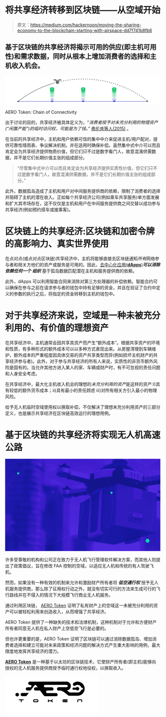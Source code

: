 # 将共享经济转移到区块链——从空域开始

> 原文：<https://medium.com/hackernoon/moving-the-sharing-economy-to-the-blockchain-starting-with-airspace-dd7f741b8fb6>

## 基于区块链的共享经济将揭示可用的供应(即主机可用性)和需求数据，同时从根本上增加消费者的选择和主机收入机会。

[![](img/786e34e87892eac265dfec99b66c94f5.png)](https://aerotoken.com)

AERO Token: Chain of Connectivity

出于讨论的目的，共享经济被具体定义为，“*消费者授予对未充分利用的物理资产(“闲置产能”)的临时访问权，可能是为了钱。”* [弗伦肯等人(2015)](https://www.theguardian.com/science/political-science/2015/may/20/smarter-regulation-for-the-sharing-economy) 。

在当前的共享经济中，主机和用户依赖可信的集中中介来促进主机/用户配对，提供可靠性晴雨表、争议解决机制，并在适用时确保补偿。虽然集中式中介可以而且肯定会为共享经济提供物质价值，但它们只不过是数字看门人，故意混淆供需数据，并不是它们长期价值主张的组成部分。

> “尽管集中式中介可以而且肯定会为共享经济提供实质性价值，但它们只不过是数字看门人，故意混淆供需数据，并不是它们长期价值主张的组成部分。”

此外，数据孤岛造成了主机和用户对中间服务提供商的依赖，限制了消费者的选择并阻碍了主机的潜在收入。正如每个共享经济公司(例如乘车共享服务)单方面发展和扩大其市场存在，这不仅仅是主机和用户在中间服务提供商之间交替以成功参与共享经济(例如预约搭车或接乘客)。

# 区块链上的共享经济:区块链和加密令牌的高影响力、真实世界使用

在点对点(或点对点区块链)共享经济中，主机将能够直接去区块链通知*所有*网络参与者和相关方他们的资产或服务是可用的。因此，[去中心化应用(**dApps**)](https://github.com/DavidJohnstonCEO/DecentralizedApplications/blob/master/README.md)***可以消除依赖任何一个*** ***组织*** 基于孤岛数据匹配潜在主机和服务提供商的依赖。

此外，dApps 可以利用智能合同来消除对第三方处理器的补偿依赖。智能合约可以确保在参与之前在请求参与者的钱包中持有足够的资金，并且在验证了合约中定义的参数的执行之后，将指定的资金转移到主机的钱包中。

# 对于共享经济来说，空域是一种未被充分利用的、有价值的理想资产

在共享经济中，主机通常会因共享其资产而产生“额外成本”。根据共享资产的环境和性质，有多种形式的额外成本可以以多种方式表现出来。从房屋清理到车辆维护，额外成本的严重程度因具体交易的资产共享类型而异(例如损坏主机财产的共享经济参与者)。此外，对于参与共享经济的所有人来说，实质性的非货币额外风险是固有的。当允许其他方进入某人的家、车辆或财产时，有不可忽视的责任问题和人身安全考虑。

在共享经济中，最大化主机收入机会的理想的*未充分利用的资产*是这样的资产:I)具有较低的额外货币成本；ii)具有最小的责任顾虑 iii)对所有相关方引入最小的物理风险。

给予无人机临时空域使用权以换取补偿，不仅解决了理想未充分利用资产的三部分定义，也是展示共享经济在区块链高效运行的理想用例。

# 基于区块链的共享经济将实现无人机高速公路

![](img/0ee9686a5234b4f4ebb23ef6655e8270.png)

许多受尊敬的机构和公司正在致力于无人机飞行管理软件解决方案，而其他人则提出了政策倡议，旨在修改 FAA 控制的空域，以适应无人机和传统的有人驾驶飞机。

然而，如果没有一种有效的机制来允许和激励财产所有者将 ***低空通行权*** 授予无人机服务提供商，那么除了征用权行动之外，就没有切实可行的方法来生成可行的飞行路线并在不侵入的情况下大规模飞行商业无人机服务。

通过利用区块链， [AERO Token](https://aerotoken.com) 证明了私有财产上的空域这一未被充分利用的资产可以被轻松利用来创造收入，从而增强了共享经济。

AERO Token 提供了一种缺失的技术和法律机制，这种机制对于允许和方便财产所有者同意无人机在私人财产上空低空飞行是必要的。

但也许更重要的是，AERO Token 证明了区块链可以通过消除数据孤岛、增加消费者选择和建立可能对未来政策和经济问题的解决方式产生重大影响的用例，最大限度地发挥共享经济的潜力。

[**AERO Token**](https://aerotoken.com) 是一种基于以太坊的区块链技术，它使财产所有者(即主机)能够向授权的无人机服务提供商授予临时通行权地役权，以换取收入。

[![](img/99fdd67c2dcb7bcf016b43aec4b0c0c5.png)](https://aerotoken.com)